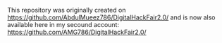 This repository was originally created on https://github.com/AbdulMueez786/DigitalHackFair2.0/ and is now also available here in my secound account: https://github.com/AMG786/DigitalHackFair2.0/
